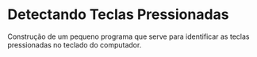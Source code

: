 # Detectando Teclas Pressionadas

Construção de um pequeno programa que serve para identificar as
teclas pressionadas no teclado do computador.
 
